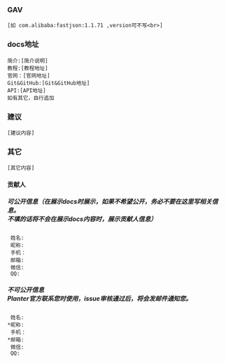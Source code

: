 ### GAV
    [如 com.alibaba:fastjson:1.1.71 ,version可不写<br>]
    
### docs地址
    简介:[简介说明]
    教程:[教程地址]
    官网：[官网地址]
    Git&GitHub:[Git&GitHub地址]
    API:[API地址]
    如有其它，自行追加
    
### 建议
    [建议内容]
### 其它
    [其它内容]

#### 贡献人
##### 可公开信息（在展示docs时展示，如果不希望公开，务必不要在这里写相关信息。<br/>不填的话将不会在展示docs内容时，展示贡献人信息）
     姓名:
     昵称:
     手机：
     邮箱:
     微信:
     QQ:
     
##### 不可公开信息<br/>Planter官方联系您时使用，issue审核通过后，将会发邮件通知您。
     
     姓名:
    *昵称:
     手机：
    *邮箱:
     微信:
     QQ: